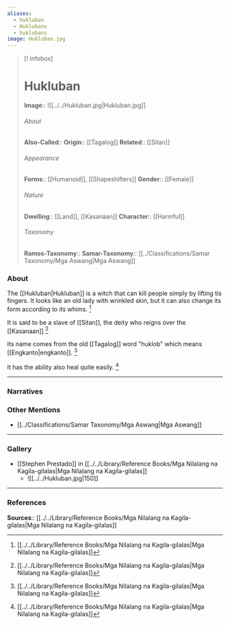 ```yaml
---
aliases:
  - hukluban
  - Huklubans
  - huklubans
image: Hukluban.jpg
---
```

> [! infobox]
> # Hukluban
> **Image**:: ![[../../Hukluban.jpg|Hukluban.jpg]]
> ###### About
> **Also-Called**:: 
> **Origin**:: [[Tagalog]]
> **Related**:: [[Sitan]]
> ###### Appearance
> **Forms**::  [[Humanoid]], [[Shapeshifters]]
> **Gender**:: [[Female]]
> ###### Nature
> **Dwelling**:: [[Land]], [[Kasanaan]]
> **Character**:: [[Harmful]]
> ⠀
> ###### Taxonomy
> **Ramos-Taxonomy**:: 
> **Samar-Taxonomy**:: [[../Classifications/Samar Taxonomy/Mga Aswang|Mga Aswang]]

### About 
The [[Hukluban|Hukluban]] is a witch that can kill people simply by lifting tis fingers. It looks like an old lady with wrinkled skin, but it can also change its form according to its whims. [^1]

It is said to be a slave of [[Sitan]], the deity who reigns over the [[Kasanaan]] [^1]

Its name comes from the old [[Tagalog]] word "huklob" which means [[Engkanto|engkanto]]. [^1]

It has the ability also heal quite easily. [^1]


---
### Narratives


### Other Mentions
- [[../Classifications/Samar Taxonomy/Mga Aswang|Mga Aswang]]


---
### Gallery
- [[Stephen Prestado]] in [[../../Library/Reference Books/Mga Nilalang na Kagila-gilalas|Mga Nilalang na Kagila-gilalas]]
	- ![[../../Hukluban.jpg|150]]

---
### References
**Sources**:: [[../../Library/Reference Books/Mga Nilalang na Kagila-gilalas|Mga Nilalang na Kagila-gilalas]]

[^1]: [[../../Library/Reference Books/Mga Nilalang na Kagila-gilalas|Mga Nilalang na Kagila-gilalas]]